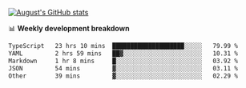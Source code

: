 
[![August's GitHub stats](https://github-readme-stats.vercel.app/api?username=zou-weidong&show_icons=true&theme=radical)](https://github.com/zou-weidong)


📊 **Weekly development breakdown**
<!--START_SECTION:waka-->

```txt
TypeScript   23 hrs 10 mins  ████████████████████░░░░░   79.99 %
YAML         2 hrs 59 mins   ██▓░░░░░░░░░░░░░░░░░░░░░░   10.31 %
Markdown     1 hr 8 mins     █░░░░░░░░░░░░░░░░░░░░░░░░   03.92 %
JSON         54 mins         ▓░░░░░░░░░░░░░░░░░░░░░░░░   03.11 %
Other        39 mins         ▓░░░░░░░░░░░░░░░░░░░░░░░░   02.29 %
```

<!--END_SECTION:waka-->
